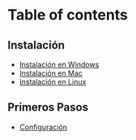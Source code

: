 # Table of contents

## Instalación

* [Instalación en Windows](instalacion/instalacion-en-windows.md)
* [Instalación en Mac](instalacion/instalacion-en-mac.md)
* [Instalación en Linux](instalacion/instalacion-en-linux.md)

## Primeros Pasos

* [Configuración](primeros-pasos/configuracion.md)
